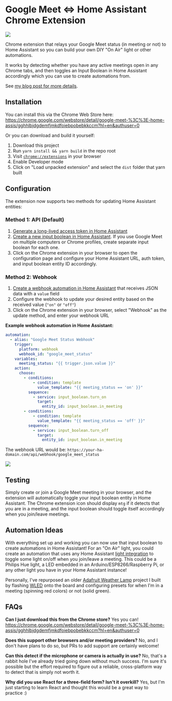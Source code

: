 # Google Meet <=> Home Assistant Chrome Extension

![](public/icon128.png)

Chrome extension that relays your Google Meet status (in meeting or not) to Home Assistant so you can build your own DIY "On Air" light or other automations.

It works by detecting whether you have any active meetings open in any Chrome tabs, and then toggles an Input Boolean in Home Assistant accordingly which you can use to create automations from.

See [my blog post for more details](https://www.colinodell.com/blog/202207/diy-on-air-light-automation-google-meet-chrome-extension).

## Installation

You can install this via the Chrome Web Store here: https://chrome.google.com/webstore/detail/google-meet-%3C%3E-home-assis/gghhlbjdgdemfjmkdfoiebpobebkkccm?hl=en&authuser=0

Or you can download and build it yourself:

1. Download this project
2. Run `yarn install && yarn build` in the repo root
3. Visit [`chrome://extensions`](chrome://extensions) in your browser
4. Enable Developer mode
5. Click on "Load unpacked extension" and select the `dist` folder that yarn built

## Configuration

The extension now supports two methods for updating Home Assistant entities:

### Method 1: API (Default)
1. [Generate a long-lived access token in Home Assistant](https://www.atomicha.com/home-assistant-how-to-generate-long-lived-access-token-part-1/)
2. [Create a new input boolean in Home Assistant](https://www.home-assistant.io/integrations/input_boolean/). If you use Google Meet on multiple computers or Chrome profiles, create separate input boolean for each one.
3. Click on the Chrome extension in your browser to open the configuration page and configure your Home Assistant URL, auth token, and input boolean entity ID accordingly.

### Method 2: Webhook
1. [Create a webhook automation in Home Assistant](https://www.home-assistant.io/docs/automation/trigger/#webhook-trigger) that receives JSON data with a `value` field
2. Configure the webhook to update your desired entity based on the received value (`"on"` or `"off"`)
3. Click on the Chrome extension in your browser, select "Webhook" as the update method, and enter your webhook URL

**Example webhook automation in Home Assistant:**
```yaml
automation:
  - alias: "Google Meet Status Webhook"
    trigger:
      platform: webhook
      webhook_id: "google_meet_status"
    variables:
      meeting_status: "{{ trigger.json.value }}"
    action:
      choose:
        - conditions:
            - condition: template
              value_template: "{{ meeting_status == 'on' }}"
          sequence:
            - service: input_boolean.turn_on
              target:
                entity_id: input_boolean.in_meeting
        - conditions:
            - condition: template
              value_template: "{{ meeting_status == 'off' }}"
          sequence:
            - service: input_boolean.turn_off
              target:
                entity_id: input_boolean.in_meeting
```

The webhook URL would be: `https://your-ha-domain.com/api/webhook/google_meet_status`

![](screenshot.png)

## Testing

Simply create or join a Google Meet meeting in your browser, and the extension will automatically toggle your input boolean entity in Home Assistant.  The Chrome extension icon should display `mtg` if it detects that you are in a meeting, and the input boolean should toggle itself accordingly when you join/leave meetings.

## Automation Ideas

With everything set up and working you can now use that input boolean to create automations in Home Assistant! For an "On Air" light, you could create an automation that uses any Home Assistant [light integration](https://www.home-assistant.io/integrations/#light) to toggle some light on/off when you join/leave a meeting. This could be a Philips Hue light, a LED embedded in an Arduino/ESP8266/Raspberry Pi, or any other light you have in your Home Assistant instance!

Personally, I've repurposed an older [Adafruit Weather Lamp](https://learn.adafruit.com/feather-weather-lamp) project I built by flashing [WLED](https://www.home-assistant.io/integrations/wled/) onto the board and configuring presets for when I'm in a meeting (spinning red colors) or not (solid green).

## FAQs

**Can I just download this from the Chrome store?** Yes you can! https://chrome.google.com/webstore/detail/google-meet-%3C%3E-home-assis/gghhlbjdgdemfjmkdfoiebpobebkkccm?hl=en&authuser=0

**Does this support other browsers and/or meeting providers?** No, and I don't have plans to do so, but PRs to add support are certainly welcome!

**Can this detect if the microphone or camera is actually in use?** No, that's a rabbit hole I've already tried going down without much success.  I'm sure it's possible but the effort required to figure out a reliable, cross-platform way to detect that is simply not worth it.

**Why did you use React for a three-field form? Isn't it overkill?** Yes, but I'm just starting to learn React and thought this would be a great way to practice :)
